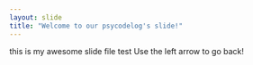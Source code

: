 ```yaml
---
layout: slide
title: "Welcome to our psycodelog's slide!"
---
```

this is my awesome slide file test
Use the left arrow to go back!
